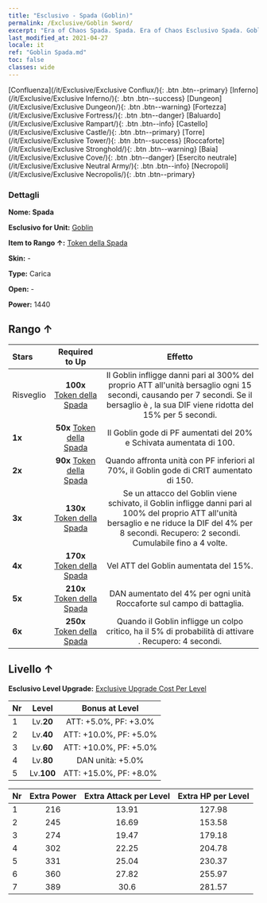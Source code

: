 ```yaml
---
title: "Esclusivo - Spada (Goblin)"
permalink: /Exclusive/Goblin Sword/
excerpt: "Era of Chaos Spada. Spada. Era of Chaos Esclusivo Spada. Goblin Esclusivo."
last_modified_at: 2021-04-27
locale: it
ref: "Goblin Spada.md"
toc: false
classes: wide
---
```

 [Confluenza](/it/Exclusive/Exclusive Conflux/){: .btn .btn--primary} [Inferno](/it/Exclusive/Exclusive Inferno/){: .btn .btn--success} [Dungeon](/it/Exclusive/Exclusive Dungeon/){: .btn .btn--warning} [Fortezza](/it/Exclusive/Exclusive Fortress/){: .btn .btn--danger} [Baluardo](/it/Exclusive/Exclusive Rampart/){: .btn .btn--info} [Castello](/it/Exclusive/Exclusive Castle/){: .btn .btn--primary} [Torre](/it/Exclusive/Exclusive Tower/){: .btn .btn--success} [Roccaforte](/it/Exclusive/Exclusive Stronghold/){: .btn .btn--warning} [Baia](/it/Exclusive/Exclusive Cove/){: .btn .btn--danger} [Esercito neutrale](/it/Exclusive/Exclusive Neutral Army/){: .btn .btn--info} [Necropoli](/it/Exclusive/Exclusive Necropolis/){: .btn .btn--primary} 

### Dettagli
 **Nome: Spada** 

 **Esclusivo for Unit:** [Goblin](/it/units/Goblin/) 

 **Item to Rango ↑:** [Token della Spada](/ItemsIT/con_912/)

 **Skin:** -

 **Type:** Carica

 **Open:** -

 **Power:** 1440

## Rango ↑

  |     Stars    |  Required to Up | Effetto |
  |:-------------|:---------------:|:---------------:|
  |  Risveglio  | **100x** [Token della Spada](/ItemsIT/con_912/) | <Spappolamento> Il Goblin infligge danni pari al 300% del proprio ATT all'unità bersaglio ogni 15 secondi, causando <Sanguinamento> per 7 secondi. Se il bersaglio è <affaticato>, la sua DIF viene ridotta del 15% per 5 secondi. |
  | **1x** <i class="fas fa-star"/> | **50x** [Token della Spada](/ItemsIT/con_912/) | Il Goblin gode di PF aumentati del 20% e Schivata aumentata di 100. |
  | **2x** <i class="fas fa-star"/> | **90x** [Token della Spada](/ItemsIT/con_912/) | Quando affronta unità con PF inferiori al 70%, il Goblin gode di CRIT aumentato di 150. |
  | **3x** <i class="fas fa-star"/> | **130x** [Token della Spada](/ItemsIT/con_912/) | <Colpo fulmineo> Se un attacco del Goblin viene schivato, il Goblin infligge danni pari al 100% del proprio ATT all'unità bersaglio e ne riduce la DIF del 4% per 8 secondi. Recupero: 2 secondi. Cumulabile fino a 4 volte. |
  | **4x** <i class="fas fa-star"/> | **170x** [Token della Spada](/ItemsIT/con_912/) | Vel ATT del Goblin aumentata del 15%. |
  | **5x** <i class="fas fa-star"/> | **210x** [Token della Spada](/ItemsIT/con_912/) | DAN aumentato del 4% per ogni unità Roccaforte sul campo di battaglia. |
  | **6x** <i class="fas fa-star"/> | **250x** [Token della Spada](/ItemsIT/con_912/) | <Spappolamenti a catena> Quando il Goblin infligge un colpo critico, ha il 5% di probabilità di attivare <Spappolamento>. Recupero: 4 secondi. |


## Livello ↑
 **Esclusivo Level Upgrade:** [Exclusive Upgrade Cost Per Level](/Exclusive/ExclusiveUpgradeCostPerLevel/)

  |  Nr  |   Level  | Bonus at Level |
  |:-----|:--------:|:--------------:|
  | 1 | Lv.**20** | ATT: +5.0%, PF: +3.0% |
  | 2 | Lv.**40** | ATT: +10.0%, PF: +5.0% |
  | 3 | Lv.**60** | ATT: +10.0%, PF: +5.0% |
  | 4 | Lv.**80** | DAN unità: +5.0% |
  | 5 | Lv.**100** | ATT: +15.0%, PF: +8.0% |


  |  Nr  |  Extra Power | Extra Attack per Level | Extra HP per Level |
  |:-----|:--------:|:--------:|:--------:|
  | 1 | 216 | 13.91 | 127.98 |
  | 2 | 245 | 16.69 | 153.58 |
  | 3 | 274 | 19.47 | 179.18 |
  | 4 | 302 | 22.25 | 204.78 |
  | 5 | 331 | 25.04 | 230.37 |
  | 6 | 360 | 27.82 | 255.97 |
  | 7 | 389 | 30.6 | 281.57 |


